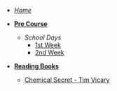 <!-- _sidebar.md -->

- [*Home*](/)

- [**Pre Course**](precourse/introduction.md "Pre course fulbright - Cicle III April - July")
    * *School Days*
        * [1st Week](precourse/weeks/1stWeek.md "Fist school week")
        * [2nd Week](precourse/weeks/2ndWeek.md "Second school week")
  
- [**Reading Books**](readingBooks/indice.md "This all books that I have read")
  - [Chemical Secret - Tim Vicary](readingBooks/1_chemicalSecret.md)